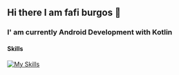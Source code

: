 ## Hi there I am fafi burgos 👋

### I' am currently Android Development with Kotlin 

#### Skills

[![My Skills](https://skillicons.dev/icons?i=kotlin,linux,androidstudio,idea,sqlite&theme=light)](https://skillicons.dev)


<!--
**fafiburgos/fafiburgos** is a ✨ _special_ ✨ repository because its `README.md` (this file) appears on your GitHub profile.

Here are some ideas to get you started:

- 🔭 I’m currently working on ...
- 🌱 I’m currently learning ...
- 👯 I’m looking to collaborate on ...
- 🤔 I’m looking for help with ...
- 💬 Ask me about ...
- 📫 How to reach me: ...
- 😄 Pronouns: ...
- ⚡ Fun fact: ...
-->
